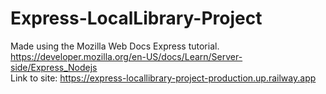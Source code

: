 # Express-LocalLibrary-Project 
Made using the Mozilla Web Docs Express tutorial. https://developer.mozilla.org/en-US/docs/Learn/Server-side/Express_Nodejs \
Link to site: https://express-locallibrary-project-production.up.railway.app 
